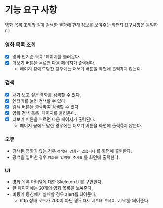 # 기능 요구 사항

영화 목록 조회와 같이 검색한 결과에 한해 정보를 보여주는 화면의 요구사항은 동일하다

### 영화 목록 조회

- [x] 영화 인기순 목록 1페이지를 불러온다.
- [x] 더보기 버튼을 누르면 다음 페이지가 출력된다.
  - 페이지 끝에 도달한 경우에는 더보기 버튼을 화면에 출력하지 않는다.

### 검색

- [x] 내가 보고 싶은 영화를 검색할 수 있다.
- [x] 엔터키를 눌러 검색할 수 있다
- [x] 검색 버튼을 클릭하여 검색할 수 있다
- [x] 영화 검색 목록 1페이지를 불러온다.
- [x] 더보기 버튼을 누르면 다음 페이지가 출력된다.
  - 페이지 끝에 도달한 경우에는 더보기 버튼을 화면에 출력하지 않는다.

### 오류

- 검색된 영화가 없는 경우 `검색된 영화가 없습니다` 를 화면에 출력한다.
- 공백을 입력한 경우 `영화를 입력해 주세요` 를 화면에 출력한다.

### UI

- 영화 목록 아이템에 대한 Skeleton UI를 구현한다.
- 한 페이지에는 20개의 영화 목록을 보여준다.
- 비동기 통신에서 실패할 경우 alert를 띄어준다.
  - http 상태 코드가 200이 아닌 경우 `다시 시도해 주세요.` alert를 띄어준다.
